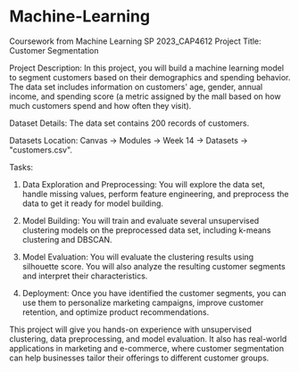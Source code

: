 # Machine-Learning
Coursework from Machine Learning SP 2023_CAP4612
Project Title: Customer Segmentation

Project Description: In this project, you will build a machine learning model to segment customers based on their demographics and spending behavior. The data set includes information on customers' age, gender, annual income, and spending score (a metric assigned by the mall based on how much customers spend and how often they visit).

Dataset Details: The data set contains 200 records of customers.

Datasets Location: Canvas -> Modules -> Week 14 -> Datasets -> "customers.csv".

Tasks:

1) Data Exploration and Preprocessing: You will explore the data set, handle missing values, perform feature engineering, and preprocess the data to get it ready for model building.

2) Model Building: You will train and evaluate several unsupervised clustering models on the preprocessed data set, including k-means clustering and DBSCAN.

3) Model Evaluation: You will evaluate the clustering results using silhouette score. You will also analyze the resulting customer segments and interpret their characteristics.

4) Deployment: Once you have identified the customer segments, you can use them to personalize marketing campaigns, improve customer retention, and optimize product recommendations.

This project will give you hands-on experience with unsupervised clustering, data preprocessing, and model evaluation. It also has real-world applications in marketing and e-commerce, where customer segmentation can help businesses tailor their offerings to different customer groups.
